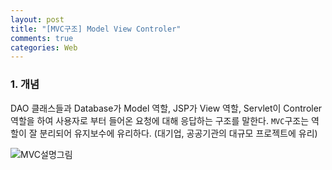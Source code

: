 ```yaml
---
layout: post
title: "[MVC구조] Model View Controler"
comments: true
categories: Web
---
```


### 1. 개념
DAO 클래스들과 Database가 Model 역할, JSP가 View 역할, Servlet이 Controler 역할을 하여 사용자로 부터 들어온 요청에 대해 응답하는 구조를 말한다. `MVC`구조는 역할이 잘 분리되어 유지보수에 유리하다. (대기업, 공공기관의 대규모 프로젝트에 유리)

![MVC설명그림](https://nokbeondev.github.io/img/Web_MVC.JPG)
